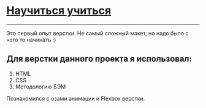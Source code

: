 # [Научиться учиться](https://blojer.github.io/how-to-learn/)
---

Это первый опыт верстки. Не самый сложный макет, но надо было с чего то начинать :)

## Для верстки данного проекта я использовал:

1. HTML
2. CSS
3. Методологию БЭМ

Познакомился с озами анимации и Flexbox верстки.
